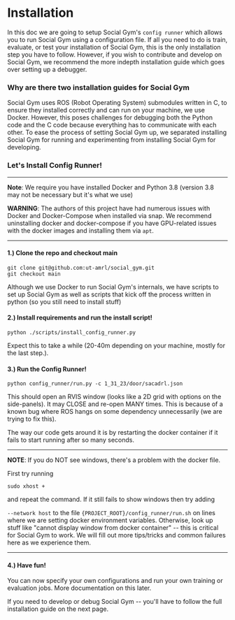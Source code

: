 # Installation

In this doc we are going to setup Social Gym's `config runner` which allows you to run Social Gym using a configuration
file.  If all you need to do is train, evaluate, or test your installation of Social Gym, this is the only installation
step you have to follow.  However, if you wish to contribute and develop on Social Gym, we recommend the more indepth
installation guide which goes over setting up a debugger.

### Why are there two installation guides for Social Gym 

Social Gym uses ROS (Robot Operating System) submodules written in C, to ensure they installed correctly and can run on
your machine, we use Docker.  However, this poses challenges for debugging both the Python code and the C code because
everything has to communicate with each other.  To ease the process of setting Social Gym up, we separated installing 
Social Gym for running and experimenting from installing Social Gym for developing.

### Let's Install Config Runner!

---

**Note**: We require you have installed Docker and Python 3.8 (version 3.8 may not be necessary but it's what we use)

**WARNING**: The authors of this project have had numerous issues with Docker and Docker-Compose when installed via snap.  We
recommend uninstalling docker and docker-compose if you have GPU-related issues with the docker images and installing them via
`apt`.

---

#### 1.) Clone the repo and checkout main

```shell
git clone git@github.com:ut-amrl/social_gym.git
git checkout main
```

Although we use Docker to run Social Gym's internals, we have scripts to set up Social Gym as well as scripts that kick
off the process written in python (so you still need to install stuff)

#### 2.) Install requirements and run the install script!

```shell
python ./scripts/install_config_runner.py
```

Expect this to take a while (20-40m depending on your machine, mostly for the last step.). 

#### 3.) Run the Config Runner!

```shell
python config_runner/run.py -c 1_31_23/door/sacadrl.json
```

This should open an RVIS window (looks like a 2D grid with options on the side-panels).  It may CLOSE and re-open MANY 
times.  This is because of a known bug where ROS hangs on some dependency unnecessarily (we are trying to fix this).  

The way our code gets around it is by restarting the docker container if it fails to start running after so many 
seconds.

---

**NOTE**: If you do NOT see windows, there's a problem with the docker file.

First try running
```shell
sudo xhost +
```
and repeat the command.  If it still fails to show windows then try adding 

`--network host`
to the file `{PROJECT_ROOT}/config_runner/run.sh` on lines where we are setting docker environment variables. 
Otherwise, look up stuff like "cannot display window from docker container" -- this is critical for Social Gym to work.
We will fill out more tips/tricks and common failures here as we experience them.

---
#### 4.) Have fun!

You can now specify your own configurations and run your own training or evaluation jobs.  More documentation on this
later.

If you need to develop or debug Social Gym -- you'll have to follow the full installation guide on the next
page.